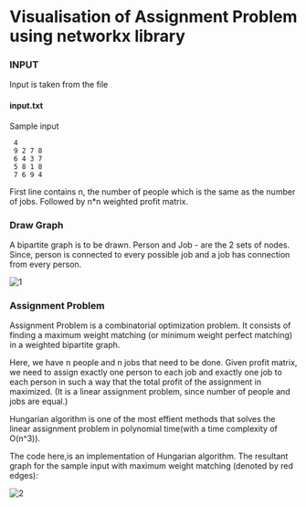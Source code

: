 # Visualisation of Assignment Problem using networkx library

### INPUT ###


Input is taken from the file 
#### input.txt ####

Sample input
```
 4
 9 2 7 8
 6 4 3 7 
 5 8 1 8
 7 6 9 4

```
First line contains n, the number of people which is the same as the number of jobs.
Followed by n*n weighted profit matrix.


### Draw Graph ###


A bipartite graph is to be drawn. Person and Job - are the 2 sets of nodes. Since, person is connected to every possible job and a job has connection from every person.

![1](https://user-images.githubusercontent.com/22571531/27514223-5fa03ec4-59a1-11e7-9bdc-8d9c17afc030.png)


### Assignment Problem ###

Assignment Problem is a combinatorial optimization problem. It consists of finding a maximum weight matching (or minimum weight perfect matching) in a weighted bipartite graph.

Here, we have n people and n jobs that need to be done. Given profit matrix, we need to assign exactly one person to each job and exactly one job to each person in such a way that the total profit of the assignment in maximized.
(It is a linear assignment problem, since number of people and jobs are equal.)

Hungarian algorithm is one of the most effient methods that solves the linear assignment problem in polynomial time(with a time complexity of O(n^3)).

The code here,is an implementation of Hungarian algorithm. 
The resultant graph for the sample input with maximum weight matching (denoted by red edges):

![2](https://user-images.githubusercontent.com/22571531/27514224-645f8028-59a1-11e7-92b0-5f0d7f0b8b02.png)
